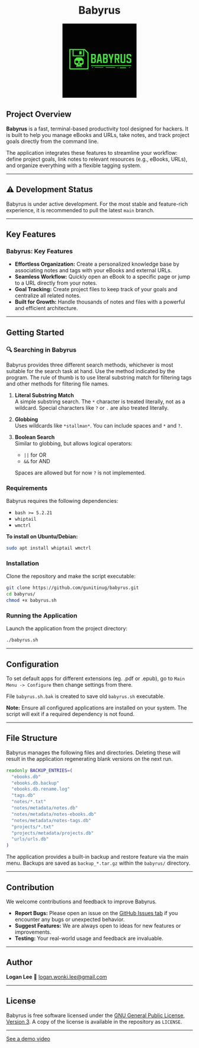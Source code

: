 <h1 align="center">Babyrus</h1>
<p align="center">
  <img src="./babyrus logo.png" alt="Babyrus logo" width="200">
</p>

## Project Overview

**Babyrus** is a fast, terminal-based productivity tool designed for hackers. It is built to help you manage eBooks and URLs, take notes, and track project goals directly from the command line.

The application integrates these features to streamline your workflow: define project goals, link notes to relevant resources (e.g., eBooks, URLs), and organize everything with a flexible tagging system.

-----

## ⚠️ Development Status

Babyrus is under active development. For the most stable and feature-rich experience, it is recommended to pull the latest `main` branch.

-----

## Key Features

### Babyrus: Key Features

* **Effortless Organization:** Create a personalized knowledge base by associating notes and tags with your eBooks and external URLs.
* **Seamless Workflow:** Quickly open an eBook to a specific page or jump to a URL directly from your notes.
* **Goal Tracking:** Create project files to keep track of your goals and centralize all related notes.
* **Built for Growth:** Handle thousands of notes and files with a powerful and efficient architecture.

-----

## Getting Started

### 🔍 Searching in Babyrus

Babyrus provides three different search methods, whichever is most suitable for the search task at hand. Use the method indicated by the program. The rule of thumb is to use literal substring match for filtering tags and other methods for filtering file names.

1. **Literal Substring Match**  
   A simple substring search. The `*` character is treated literally, not as a wildcard. Special characters like `?` or `.` are also treated literally.

2. **Globbing**  
   Uses wildcards like `*stallman*`. You can include spaces and `*` and `?`.

3. **Boolean Search**  
   Similar to globbing, but allows logical operators:  
   - `||` for OR  
   - `&&` for AND

   Spaces are allowed but for now `?` is not implemented.

### Requirements

Babyrus requires the following dependencies:

  * `bash >= 5.2.21`
  * `whiptail`
  * `wmctrl`

**To install on Ubuntu/Debian:**

```bash
sudo apt install whiptail wmctrl
```

### Installation

Clone the repository and make the script executable:

```bash
git clone https://github.com/gunitinug/babyrus.git
cd babyrus/
chmod +x babyrus.sh
```

### Running the Application

Launch the application from the project directory:

```bash
./babyrus.sh
```

-----

## Configuration

To set default apps for different extensions (eg. .pdf or .epub), go to `Main Menu -> Configure` then change settings from there.

File `babyrus.sh.bak` is created to save old `babyrus.sh` executable.

**Note:** Ensure all configured applications are installed on your system. The script will exit if a required dependency is not found.

-----

## File Structure

Babyrus manages the following files and directories. Deleting these will result in the application regenerating blank versions on the next run.

```bash
readonly BACKUP_ENTRIES=(
  "ebooks.db"
  "ebooks.db.backup"
  "ebooks.db.rename.log"
  "tags.db"
  "notes/*.txt"
  "notes/metadata/notes.db"
  "notes/metadata/notes-ebooks.db"
  "notes/metadata/notes-tags.db"
  "projects/*.txt"
  "projects/metadata/projects.db"
  "urls/urls.db"
)
```

The application provides a built-in backup and restore feature via the main menu. Backups are saved as `backup_*.tar.gz` within the `babyrus/` directory.

-----

## Contribution

We welcome contributions and feedback to improve Babyrus.

  * **Report Bugs:** Please open an issue on the [GitHub Issues tab](https://github.com/gunitinug/babyrus/issues) if you encounter any bugs or unexpected behavior.
  * **Suggest Features:** We are always open to ideas for new features or improvements.
  * **Testing:** Your real-world usage and feedback are invaluable.

-----

## Author

**Logan Lee**
📧 [logan.wonki.lee@gmail.com](mailto:logan.wonki.lee@gmail.com)

-----

## License

Babyrus is free software licensed under the [GNU General Public License, Version 3](https://www.gnu.org/licenses/gpl-3.0.html). A copy of the license is available in the repository as `LICENSE`.

-----

[See a demo video](https://www.youtube.com/watch?v=i6dbxa1750M)
